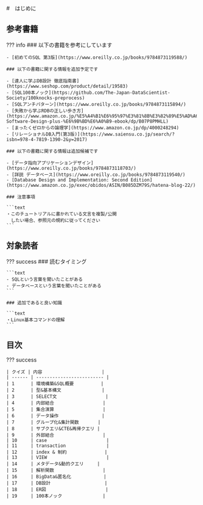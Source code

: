 #　はじめに

## 参考書籍

??? info
    ### 以下の書籍を参考にしています

    - [初めてのSQL 第3版](https://www.oreilly.co.jp/books/9784873119588/)

    ### 以下の書籍に関する情報を追加予定です

    - [達人に学ぶDB設計 徹底指南書](https://www.seshop.com/product/detail/19583)
    - [SQL100本ノック](https://github.com/The-Japan-DataScientist-Society/100knocks-preprocess)
    - [SQLアンチパターン](https://www.oreilly.co.jp/books/9784873115894/)
    - [失敗から学ぶRDBの正しい歩き方](https://www.amazon.co.jp/%E5%A4%B1%E6%95%97%E3%81%8B%E3%82%89%E5%AD%A6%E3%81%B6RDB%E3%81%AE%E6%AD%A3%E3%81%97%E3%81%84%E6%AD%A9%E3%81%8D%E6%96%B9-Software-Design-plus-%E6%9B%BD%E6%A0%B9-ebook/dp/B07P8PMHLL)
    - [まったくゼロからの論理学](https://www.amazon.co.jp/dp/4000248294)
    - [リレーショナルDB入門(第3版)](https://www.saiensu.co.jp/search/?isbn=978-4-7819-1390-2&y=2017)
    
    ### 以下の書籍に関する情報は追加候補です

    - [データ指向アプリケーションデザイン](https://www.oreilly.co.jp/books/9784873118703/)
    - [詳説 データベース](https://www.oreilly.co.jp/books/9784873119540/)
    - [Database Design and Implementation: Second Edition](https://www.amazon.co.jp/exec/obidos/ASIN/B085DZM79S/hatena-blog-22/)
    
    ### 注意事項

    ```text
    ・このチュートリアルに書かれている文言を複製/公開
    　したい場合、参照元の規約に従ってください
    ```

## 対象読者

??? success
    ### 読むタイミング

    ```text
    - SQLという言葉を聞いたことがある
    - データベースという言葉を聞いたことがある
    ```

    ### 追加であると良い知識

    ```text
    ・Linux基本コマンドの理解
    ```

## 目次

??? success

    | クイズ | 内容                      |
    | ------ | ------------------------- |
    | 1      | 環境構築&SQL概要          |
    | 2      | 型&基本構文               |
    | 3      | SELECT文                  |
    | 4      | 内部結合                  |
    | 5      | 集合演算                  |
    | 6      | データ操作                |
    | 7      | グループ化&集計関数       |
    | 8      | サブクエリ&CTE&再帰クエリ |
    | 9      | 外部結合                  |
    | 10     | case                      |
    | 11     | transaction               |
    | 12     | index & 制約              |
    | 13     | VIEW                      |
    | 14     | メタデータ&動的クエリ     |
    | 15     | 解析関数                  |
    | 16     | BigData&匿名化            |
    | 17     | DB設計                    |
    | 18     | ER図                      |
    | 19     | 100本ノック               |